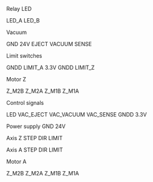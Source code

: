 Relay LED

LED_A
LED_B


Vacuum

GND
24V
EJECT
VACUUM
SENSE


Limit switches

GNDD
LIMIT_A
3.3V
GNDD
LIMIT_Z


Motor Z

Z_M2B
Z_M2A
Z_M1B
Z_M1A





Control signals

LED
VAC_EJECT
VAC_VACUUM
VAC_SENSE
GNDD
3.3V


Power supply
GND
24V


Axis Z
STEP
DIR
LIMIT


Axis A
STEP
DIR
LIMIT


Motor A 

Z_M2B
Z_M2A
Z_M1B
Z_M1A






